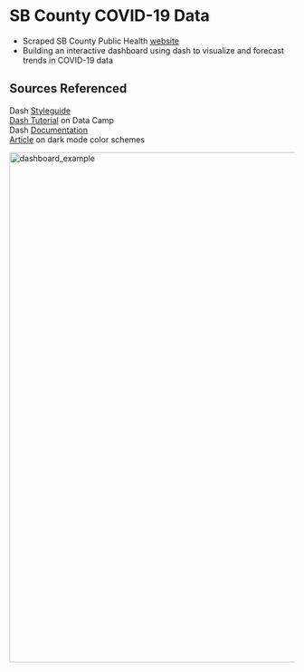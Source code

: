 # SB County COVID-19 Data
* Scraped SB County Public Health [website](https://publichealthsbc.org/status-reports/)      
* Building an interactive dashboard using dash to visualize and forecast trends in COVID-19 data 

## Sources Referenced   
Dash [Styleguide](https://codepen.io/chriddyp/pen/bWLwgP)     
[Dash Tutorial](https://www.datacamp.com/community/tutorials/learn-build-dash-python?utm_source=adwords_ppc&utm_campaignid=1565261270&utm_adgroupid=67750485268&utm_device=c&utm_keyword=&utm_matchtype=b&utm_network=g&utm_adpostion=&utm_creative=295208661496&utm_targetid=aud-299261629574:dsa-429603003980&utm_loc_interest_ms=&utm_loc_physical_ms=9031645&gclid=CjwKCAjwtNf6BRAwEiwAkt6UQlSmdbDhLHLgdjL4i0Zk2yoxg0N_5PAFsVQP1uH4GTCaTbDS0i2jnBoCW6gQAvD_BwE) on Data Camp   
Dash [Documentation](https://dash.plotly.com/)    
[Article](https://codeburst.io/50-shades-of-dark-mode-gray-d3e9907b1194) on dark mode color schemes     

<img src="https://github.com/bryandaetz1/SB_County_COVID-19_Data/blob/master/Images/dashboard.png" alt="dashboard_example" width = "900"/>
